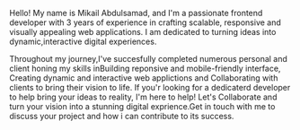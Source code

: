 Hello! My name is Mikail Abdulsamad, and I'm a passionate frontend developer with 3 years of experience in crafting scalable, responsive and visually appealing web applications. I am dedicated to turning ideas into dynamic,interactive digital experiences.

  Throughout my journey,I've succesfully completed numerous personal and client honing my skills inBuilding reponsive and mobile-friendly interface, Creating dynamic and interactive web applictions and Collaborating with clients to bring their vision to life.
 If you'r looking for a dedicaterd developer to help bring your ideas to reality, I'm here to help! Let's Collaborate and turn your vision into a stunning digital exprience.Get in touch with me to discuss your project and how i can contribute to its success.
